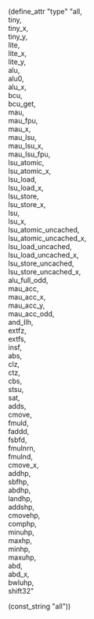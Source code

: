(define_attr "type"
 "all,\
  tiny,\
  tiny_x,\
  tiny_y,\
  lite, \
  lite_x, \
  lite_y, \
  alu,\
  alu0,\
  alu_x,\
  bcu,\
  bcu_get,\
  mau,\
  mau_fpu,\
  mau_x,\
  mau_lsu,\
  mau_lsu_x,\
  mau_lsu_fpu,\
  lsu_atomic,\
  lsu_atomic_x,\
  lsu_load,\
  lsu_load_x,\
  lsu_store,\
  lsu_store_x,\
  lsu,\
  lsu_x, \
  lsu_atomic_uncached,\
  lsu_atomic_uncached_x,\
  lsu_load_uncached,\
  lsu_load_uncached_x,\
  lsu_store_uncached,\
  lsu_store_uncached_x,\
  alu_full_odd, \
  mau_acc, \
  mau_acc_x, \
  mau_acc_y, \
  mau_acc_odd, \
  and_Ilh, \
  extfz, \
  extfs, \
  insf, \
  abs, \
  clz, \
  ctz, \
  cbs, \
  stsu, \
  sat, \
  adds, \
  cmove, \
  fmuld, \
  faddd, \
  fsbfd, \
  fmulnrn, \
  fmulnd, \
  cmove_x, \
  addhp, \
  sbfhp, \
  abdhp, \
  landhp, \
  addshp, \
  cmovehp, \
  comphp, \
  minuhp, \
  maxhp, \
  minhp, \
  maxuhp, \
  abd, \
  abd_x, \
  bwluhp, \
  shift32"

  (const_string "all"))
